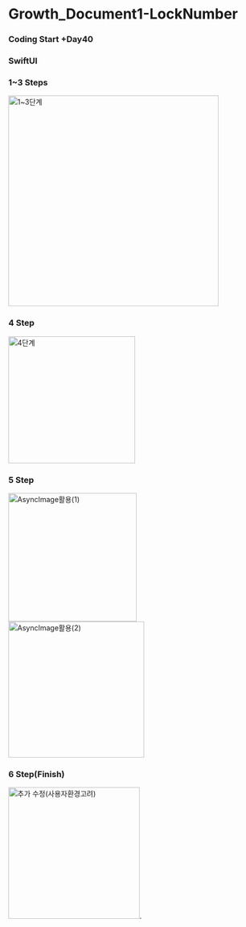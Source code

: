 # Growth_Document1-LockNumber
### Coding Start +Day40


### **SwiftUI**
### **1~3 Steps**
<img width="418" alt="1~3단계" src="https://user-images.githubusercontent.com/114223996/197387990-94f85cee-950d-4030-a185-92d0ffc678f1.png">

### **4 Step**
<img width="252" alt="4단계" src="https://user-images.githubusercontent.com/114223996/197387991-bb28472d-0316-43da-876f-dca4a1702b43.png">

### **5 Step**
<img width="255" alt="AsyncImage활용(1)" src="https://user-images.githubusercontent.com/114223996/197388000-6a69bd73-1724-4f49-94c2-67ccfe823bff.png">
<img width="270" alt="AsyncImage활용(2)" src="https://user-images.githubusercontent.com/114223996/197387995-9a7bf4c8-a5d2-4036-b0a6-c769fcf22310.png">

### **6 Step(Finish)**
<img width="261" alt="추가 수정(사용자환경고려)" src="https://user-images.githubusercontent.com/114223996/197387999-f5c28a86-210d-4349-a018-98cc39b9537a.png">.
